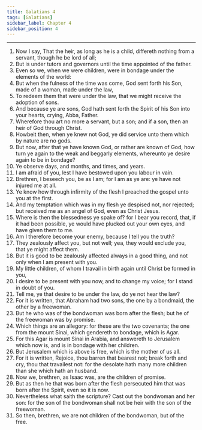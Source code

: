 ```yaml
---
title: Galatians 4
tags: [Galatians]
sidebar_label: Chapter 4
sidebar_position: 4
---
```


---
1. Now I say, That the heir, as long as he is a child, differeth nothing from a servant, though he be lord of all;
2. But is under tutors and governors until the time appointed of the father.
3. Even so we, when we were children, were in bondage under the elements of the world:
4. But when the fulness of the time was come, God sent forth his Son, made of a woman, made under the law,
5. To redeem them that were under the law, that we might receive the adoption of sons.
6. And because ye are sons, God hath sent forth the Spirit of his Son into your hearts, crying, Abba, Father.
7. Wherefore thou art no more a servant, but a son; and if a son, then an heir of God through Christ.
8. Howbeit then, when ye knew not God, ye did service unto them which by nature are no gods.
9. But now, after that ye have known God, or rather are known of God, how turn ye again to the weak and beggarly elements, whereunto ye desire again to be in bondage?
10. Ye observe days, and months, and times, and years.
11. I am afraid of you, lest I have bestowed upon you labour in vain.
12. Brethren, I beseech you, be as I am; for I am as ye are: ye have not injured me at all.
13. Ye know how through infirmity of the flesh I preached the gospel unto you at the first.
14. And my temptation which was in my flesh ye despised not, nor rejected; but received me as an angel of God, even as Christ Jesus.
15. Where is then the blessedness ye spake of? for I bear you record, that, if it had been possible, ye would have plucked out your own eyes, and have given them to me.
16. Am I therefore become your enemy, because I tell you the truth?
17. They zealously affect you, but not well; yea, they would exclude you, that ye might affect them.
18. But it is good to be zealously affected always in a good thing, and not only when I am present with you.
19. My little children, of whom I travail in birth again until Christ be formed in you,
20. I desire to be present with you now, and to change my voice; for I stand in doubt of you.
21. Tell me, ye that desire to be under the law, do ye not hear the law?
22. For it is written, that Abraham had two sons, the one by a bondmaid, the other by a freewoman.
23. But he who was of the bondwoman was born after the flesh; but he of the freewoman was by promise.
24. Which things are an allegory: for these are the two covenants; the one from the mount Sinai, which gendereth to bondage, which is Agar.
25. For this Agar is mount Sinai in Arabia, and answereth to Jerusalem which now is, and is in bondage with her children.
26. But Jerusalem which is above is free, which is the mother of us all.
27. For it is written, Rejoice, thou barren that bearest not; break forth and cry, thou that travailest not: for the desolate hath many more children than she which hath an husband.
28. Now we, brethren, as Isaac was, are the children of promise.
29. But as then he that was born after the flesh persecuted him that was born after the Spirit, even so it is now.
30. Nevertheless what saith the scripture? Cast out the bondwoman and her son: for the son of the bondwoman shall not be heir with the son of the freewoman.
31. So then, brethren, we are not children of the bondwoman, but of the free.